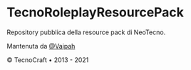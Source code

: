 # TecnoRoleplayResourcePack

Repository pubblica della resource pack di NeoTecno.

Mantenuta da [@Vaipah](https://github.com/Vaipah)


© TecnoCraft • 2013 - 2021
